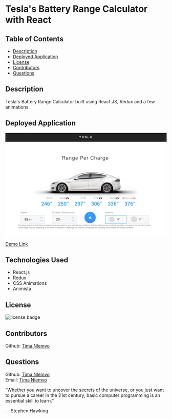# Tesla's Battery Range Calculator with React

## Table of Contents
- [Description](#Description)
- [Deployed Application](#Demo)
- [License](#License)
- [Contributors](#Contributors)
- [Questions](#Questions)

## Description
Tesla's Battery Range Calculator built using React.JS, Redux and a few animations.


## Deployed Application
<img src = "./src/assets/Preview.png">

[Demo Link](https://pensive-kepler-4f372d.netlify.app/)

## Technologies Used
  - React.js
  - Redux
  - CSS Animations
  - Animista

## License
![license badge](https://img.shields.io/badge/license-MIT-brightgreen)

## Contributors
Github: [Tima Nlemvo](https://github.com/timanlemvo)

## Questions
Github: [Tima Nlemvo](https://github.com) </br>
Email: [Tima Nlemvo](timanlemvo@gmail.com)


“Whether you want to uncover the secrets of the universe, or you just want to pursue a career in the 21st century, basic computer programming is an essential skill to learn.”


-- Stephen Hawking 

